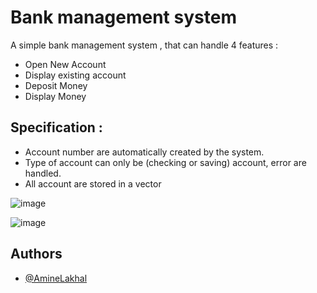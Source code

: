# Bank management system

A simple bank management system , that can handle 4 features :
- Open New Account
- Display existing account
- Deposit Money 
- Display Money

## Specification :
- Account number are automatically created by the system.
- Type of account can only be (checking or saving) account, error are handled.
- All account are stored in a vector


![image](https://user-images.githubusercontent.com/96929412/189563957-9a14f09a-3669-411f-ba73-cfe725f0230c.png)

![image](https://user-images.githubusercontent.com/96929412/189564039-277d7634-340a-4842-aae6-5e7cc1c8f4f1.png)

## Authors
- [@AmineLakhal](https://github.com/aminelkl)
